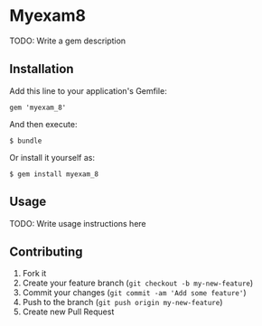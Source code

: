 # Myexam8

TODO: Write a gem description

## Installation

Add this line to your application's Gemfile:

    gem 'myexam_8'

And then execute:

    $ bundle

Or install it yourself as:

    $ gem install myexam_8

## Usage

TODO: Write usage instructions here

## Contributing

1. Fork it
2. Create your feature branch (`git checkout -b my-new-feature`)
3. Commit your changes (`git commit -am 'Add some feature'`)
4. Push to the branch (`git push origin my-new-feature`)
5. Create new Pull Request
